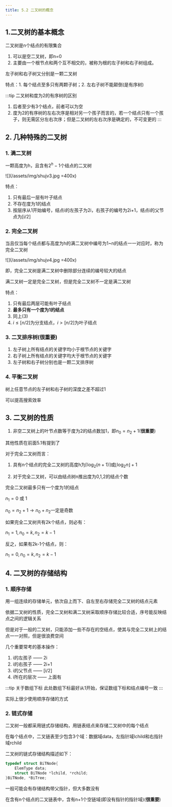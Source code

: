 ```yaml
---
title: 5.2 二叉树的概念
---
```


## 1.二叉树的基本概念

二叉树是n个结点的有限集合

1. 可以是空二叉树，即n=0
2. 主要由一个根节点和两个互不相交的，被称为根的左子树和右子树组成。

左子树和右子树又分别是一颗二叉树

特点：1. 每个结点至多只有两颗子树；2. 左右子树不能颠倒(是有序树)

:::tip 二叉树和度为2的有序树的区别
1. 后者至少有3个结点，前者可以为空
2. 度为2的有序树的左右次序是相对另一个孩子而言的，若一个结点只有一个孩子，则无需区分左右次序；但是二叉树的左右次序是确定的，不可变更的
:::

## 2. 几种特殊的二叉树


### 1. 满二叉树
一颗高度为h，且含有$2^h-1$个结点的二叉树

![](/assets/img/shujv3.jpg =400x)

特点：
1. 只有最后一层有叶子结点
2. 不存在度为1的结点
3. 按层序从1开始编号，结点i的左孩子为2i，右孩子的编号为2i+1，结点i的父节点为[i/2]

### 2. 完全二叉树
当且仅当每个结点都与高度为h的满二叉树中编号为1~n的结点一一对应时，称为完全二叉树

![](/assets/img/shujv4.jpg =400x)

即，完全二叉树是满二叉树中删除部分连续的编号较大的结点

满二叉树一定是完全二叉树，但是完全二叉树不一定是满二叉树

特点：
1. 只有最后两层可能有叶子结点
2. **最多只有一个度为1的结点**
3. 同上(3)
4. $i\leq[n/2]$为分支结点，$i>[n/2]$为叶子结点

### 3. 二叉排序树(很重要)
1. 左子树上所有结点的关键字均小于根节点的关键字
2. 右子树上所有结点的关键字均大于根节点的关键字
3. 左子树和右子树分别也是一颗二叉排序树

### 4. 平衡二叉树
树上任意节点的左子树和右子树的深度之差不超过1

可以提高搜索效率

## 3. 二叉树的性质

1. 非空二叉树上的叶节点数等于度为2的结点数加1，即$n_0=n_2+1$(**很重要**)




其他性质在前面5.1有提到了

对于完全二叉树而言：
1. 具有n个结点的完全二叉树的高度h为$\lceil \log_2(n+1)\rceil$或$\lfloor \log_2n\rfloor+1$

2. 对于完全二叉树，可以由结点树n推出度为0,1,2的结点个数

完全二叉树最多只有一个度为1的结点

$n_1=0\text{ 或 }1$

$n_0=n_2+1 \to n_0+ n_2 \text{一定是奇数}$

如果完全二叉树共有2k个结点，则必有：

$n_1=1,n_0=k,n_2=k-1$

反之，如果有2k-1个结点，则：

$n_1=0,n_0=k,n_2=k-1$

## 4. 二叉树的存储结构

### 1. 顺序存储

用一组连续的存储单元，依次自上而下、自左至右存储完全二叉树的结点元素

依据二叉树的性质，完全二叉树和满二叉树采取顺序存储比较合适，序号能反映结点之间的逻辑关系

但是对于一般的二叉树，只能添加一些不存在的空结点，使其与完全二叉树上的结点一一对照，但是很浪费空间

几个重要常考的基本操作：
1. i的左孩子 —— 2i
2. i的右孩子 —— 2i+1
3. i的父节点 —— [i/2]
4. i所在的层次 —— 上面有

:::tip 关于数组下标
此处数组下标最好从1开始，保证数组下标和结点编号一致
:::

实际上很少使用顺序存储的方式

### 2. 链式存储

二叉树一般都采用链式存储结构，用链表结点来存储二叉树中的每个结点

在每个结点中，二叉链表至少包含3个域：数据域data，左指针域lchild和右指针域rchild

二叉树的链式存储结构描述如下：

```c++
typedef struct BiTNode{
    ElemType data;
    struct BiTNode *lchild, *rchild;
}BiTNode, *BiTree;
```

一般可能会有存储结构带父指针，但大多数没有

在含有n个结点的二叉链表中，含有n+1个空链域(即没有指针的指针域)(**很重要**)











